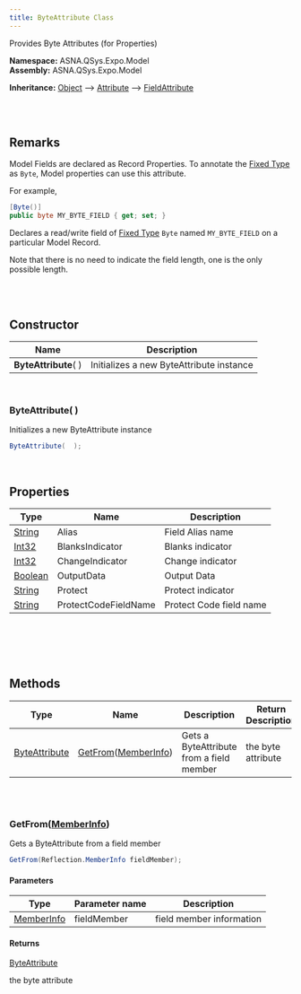 ```yaml
---
title: ByteAttribute Class
---
```


Provides Byte Attributes (for Properties)

**Namespace:** ASNA.QSys.Expo.Model <br/>
**Assembly:** ASNA.QSys.Expo.Model

**Inheritance:** [Object](https://docs.microsoft.com/en-us/dotnet/api/system.object) --> [Attribute](https://docs.microsoft.com/en-us/dotnet/api/system.attribute) --> [FieldAttribute](/reference/asna-qsys-expo/expo-model/field-attribute.html)

<br>
<br>

## Remarks

Model Fields are declared as Record Properties. To annotate the [Fixed Type](https://asnaqsys.github.io/concepts/program-structure/qsys-fixedtypes) as `Byte`, Model properties can use this attribute.

For example,

```cs
[Byte()]
public byte MY_BYTE_FIELD { get; set; }
```
Declares a read/write field of [Fixed Type](https://asnaqsys.github.io/concepts/program-structure/qsys-fixedtypes) `Byte` named `MY_BYTE_FIELD` on a particular Model Record.

Note that there is no need to indicate the field length, one is the only possible length.

<br>
<br>

## Constructor

| Name |  Description 
| --- | --- 
| **ByteAttribute**(  ) | Initializes a new ByteAttribute instance

<br>

### ByteAttribute(  )

Initializes a new ByteAttribute instance

```cs
ByteAttribute(  );
```


<br>

## Properties

| Type | Name | Description |
| --- | --- | ---  
| [String](https://docs.microsoft.com/en-us/dotnet/api/system.string) | Alias | Field Alias name 
| [Int32](https://docs.microsoft.com/en-us/dotnet/api/system.int32) | BlanksIndicator | Blanks indicator 
| [Int32](https://docs.microsoft.com/en-us/dotnet/api/system.int32) | ChangeIndicator | Change indicator 
| [Boolean](https://docs.microsoft.com/en-us/dotnet/api/system.boolean) | OutputData | Output Data 
| [String](https://docs.microsoft.com/en-us/dotnet/api/system.string) | Protect | Protect indicator 
| [String](https://docs.microsoft.com/en-us/dotnet/api/system.string) | ProtectCodeFieldName | Protect Code field name 

<br>
<br>

<br>
<br>

## Methods

| Type | Name | Description | Return Description 
| --- | --- | --- | --- 
| [ByteAttribute](/reference/asna-qsys-expo/expo-model/byte-attribute.html) | [GetFrom](#getfrommemberinfo)([MemberInfo]($$TODO-Reflection.MemberInfo.html)) | Gets a ByteAttribute from a field member | the byte attribute

<br>
<br>

### GetFrom([MemberInfo]($$TODO-Reflection.MemberInfo.html))

Gets a ByteAttribute from a field member

```cs
GetFrom(Reflection.MemberInfo fieldMember);
```

#### Parameters

| Type | Parameter name | Description
| --- | --- | ---
| [MemberInfo]($$TODO-Reflection.MemberInfo.html) | fieldMember | field member information 

#### Returns

[ByteAttribute](/reference/asna-qsys-expo/expo-model/byte-attribute.html)

the byte attribute


<br>
<br>

